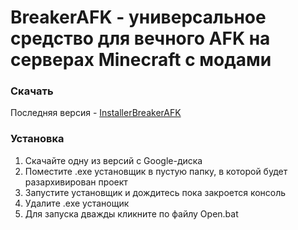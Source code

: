 # BreakerAFK - универсальное средство для вечного AFK на серверах Minecraft с модами
<h3>Скачать</h3>
<p>Последняя версия - <a href="https://drive.google.com/file/d/1dYYJNjh63p3M4R2w5i_nTNlIKCbOEyAn/view?usp=sharing">InstallerBreakerAFK</a></p>
<h3>Установка</h3>
<p>
  <ol>
    <li>Скачайте одну из версий с Google-диска</li>
    <li>Поместите .exe установщик в пустую папку, в которой будет разархивирован проект</li>
    <li>Запустите установщик и дождитесь пока закроется консоль</li>
    <li>Удалите .exe устанощик</li>
    <li>Для запуска дважды кликните по файлу Open.bat</li>
  <ol>
</p>
